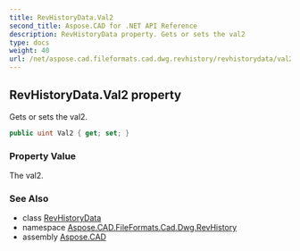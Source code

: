 ```yaml
---
title: RevHistoryData.Val2
second_title: Aspose.CAD for .NET API Reference
description: RevHistoryData property. Gets or sets the val2
type: docs
weight: 40
url: /net/aspose.cad.fileformats.cad.dwg.revhistory/revhistorydata/val2/
---
```

## RevHistoryData.Val2 property

Gets or sets the val2.

```csharp
public uint Val2 { get; set; }
```

### Property Value

The val2.

### See Also

* class [RevHistoryData](../)
* namespace [Aspose.CAD.FileFormats.Cad.Dwg.RevHistory](../../../aspose.cad.fileformats.cad.dwg.revhistory/)
* assembly [Aspose.CAD](../../../)


